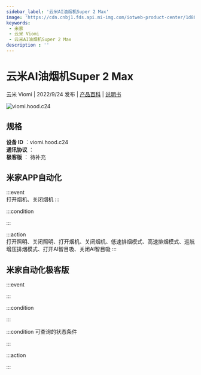 ```yaml
---
sidebar_label: '云米AI油烟机Super 2 Max'
image: 'https://cdn.cnbj1.fds.api.mi-img.com/iotweb-product-center/1d8001b78d66bb79762753a84068202c_1662703699648.png?GalaxyAccessKeyId=AKVGLQWBOVIRQ3XLEW&Expires=9223372036854775807&Signature=kaNwH7mL6qOkaJjdtJC8/ChaW6g='
keywords: 
 - 米家
 - 云米 Viomi
 - 云米AI油烟机Super 2 Max
description : ''
---
```

# 云米AI油烟机Super 2 Max

云米 Viomi | 2022/9/24 发布 | [产品百科](https://home.mi.com/webapp/content/baike/product/index.html?model=viomi.hood.c24/) | [说明书](https://home.mi.com/views/introduction.html?model=viomi.hood.c24&region=cn)

![viomi.hood.c24](https://cdn.cnbj1.fds.api.mi-img.com/iotweb-product-center/1d8001b78d66bb79762753a84068202c_1662703699648.png?GalaxyAccessKeyId=AKVGLQWBOVIRQ3XLEW&Expires=9223372036854775807&Signature=kaNwH7mL6qOkaJjdtJC8/ChaW6g=)

## 规格  
> 
**设备 ID** ：viomi.hood.c24  
**通讯协议** ：  
**极客版**  ： 待补充 


## 米家APP自动化  

:::event  
打开烟机、关闭烟机
:::

:::condition  

:::

:::action   
打开照明、关闭照明、打开烟机、关闭烟机、低速排烟模式、高速排烟模式、巡航增压排烟模式、打开AI智目吸、关闭AI智目吸
:::

## 米家自动化极客版  

:::event  

:::

:::condition  

:::

:::condition 可查询的状态条件  

:::

:::action  

:::

        
